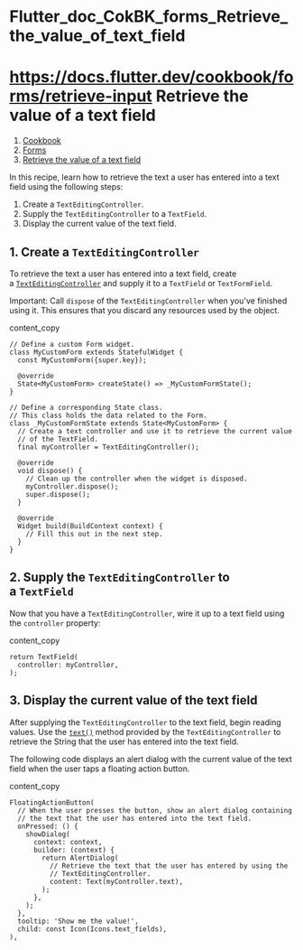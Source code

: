# Flutter_doc_CokBK_forms_Retrieve_the_value_of_text_field
 https://docs.flutter.dev/cookbook/forms/retrieve-input
Retrieve the value of a text field
==================================

1.  [Cookbook](https://docs.flutter.dev/cookbook)
2.  [Forms](https://docs.flutter.dev/cookbook/forms)
3.  [Retrieve the value of a text field](https://docs.flutter.dev/cookbook/forms/retrieve-input)

In this recipe, learn how to retrieve the text a user has entered into a text field using the following steps:

1.  Create a `TextEditingController`.
2.  Supply the `TextEditingController` to a `TextField`.
3.  Display the current value of the text field.

[](https://docs.flutter.dev/cookbook/forms/retrieve-input#1-create-a-texteditingcontroller)1\. Create a `TextEditingController`
-------------------------------------------------------------------------------------------------------------------------------

To retrieve the text a user has entered into a text field, create a [`TextEditingController`](https://api.flutter.dev/flutter/widgets/TextEditingController-class.html) and supply it to a `TextField` or `TextFormField`.

Important: Call `dispose` of the `TextEditingController` when you've finished using it. This ensures that you discard any resources used by the object.

content_copy

```
// Define a custom Form widget.
class MyCustomForm extends StatefulWidget {
  const MyCustomForm({super.key});

  @override
  State<MyCustomForm> createState() => _MyCustomFormState();
}

// Define a corresponding State class.
// This class holds the data related to the Form.
class _MyCustomFormState extends State<MyCustomForm> {
  // Create a text controller and use it to retrieve the current value
  // of the TextField.
  final myController = TextEditingController();

  @override
  void dispose() {
    // Clean up the controller when the widget is disposed.
    myController.dispose();
    super.dispose();
  }

  @override
  Widget build(BuildContext context) {
    // Fill this out in the next step.
  }
}
```

[](https://docs.flutter.dev/cookbook/forms/retrieve-input#2-supply-the-texteditingcontroller-to-a-textfield)2\. Supply the `TextEditingController` to a `TextField`
-------------------------------------------------------------------------------------------------------------------------------------------------------------------

Now that you have a `TextEditingController`, wire it up to a text field using the `controller` property:

content_copy

```
return TextField(
  controller: myController,
);
```

[](https://docs.flutter.dev/cookbook/forms/retrieve-input#3-display-the-current-value-of-the-text-field)3\. Display the current value of the text field
-------------------------------------------------------------------------------------------------------------------------------------------------------

After supplying the `TextEditingController` to the text field, begin reading values. Use the [`text()`](https://api.flutter.dev/flutter/widgets/TextEditingController/text.html) method provided by the `TextEditingController` to retrieve the String that the user has entered into the text field.

The following code displays an alert dialog with the current value of the text field when the user taps a floating action button.

content_copy

```
FloatingActionButton(
  // When the user presses the button, show an alert dialog containing
  // the text that the user has entered into the text field.
  onPressed: () {
    showDialog(
      context: context,
      builder: (context) {
        return AlertDialog(
          // Retrieve the text that the user has entered by using the
          // TextEditingController.
          content: Text(myController.text),
        );
      },
    );
  },
  tooltip: 'Show me the value!',
  child: const Icon(Icons.text_fields),
),
```
